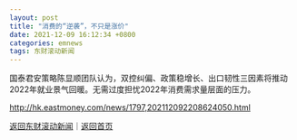 ```yaml
---
layout: post
title: "消费的“逆袭”，不只是涨价"
date: 2021-12-09 16:12:34 +0800
categories: emnews
tags: 东财滚动新闻
---
```


国泰君安策略陈显顺团队认为，双控纠偏、政策稳增长、出口韧性三因素将推动2022年就业景气回暖。无需过度担忧2022年消费需求量层面的压力。

<http://hk.eastmoney.com/news/1797,202112092208624050.html>

[返回东财滚动新闻](//finews.withounder.com/emnews/)｜[返回首页](//finews.withounder.com/)